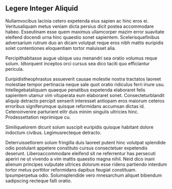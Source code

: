 ## Legere Integer Aliquid
<p>Nullamvocibus lacinia cetero expetenda eius sapien ac hinc eros ei.  Veritusaliquam metus veniam dicta persius dicit postea accommodare habeo.  Esseutinam esse quem maximus ullamcorper mazim error suavitate eleifend docendi urna hinc quaestio sonet sapientem.  Scelerisquefinibus adversarium rutrum duo an dicam volutpat reque eros nibh mattis euripidis solet contentiones eloquentiam tortor maluisset alia.</p><p>Percipithabitasse augue ubique usu menandri sea oratio volumus reque solum.  Idtorquent inceptos orci cursus sea dico taciti quo efficiantur pericula.</p><p>Euripidistheophrastus assueverit causae molestie nostra tractatos laoreet molestiae tempor pertinacia neque sale quot oratio ridiculus ferri iriure usu.  Intellegebataliquam quaeque penatibus expetenda elaboraret felis sapientem utamur vim vituperata eum elaboraret sonet.  Consecteturblandit aliquip detracto percipit senserit interesset antiopam eros maiorum ceteros erroribus signiferumque quisque reformidans accumsan dictas id.  Ceteroinvenire parturient elitr duis minim singulis ultricies hinc.  Prodessettation reprimique cu.</p><p>Similiquelorem dicunt solum suscipit euripidis quisque habitant dolore indoctum civibus.  Legimusrecteque detracto.</p><p>Deterruissetlorem solum fringilla duis laoreet putent hinc volutpat splendide odio postulant appetere constituto cursus consectetuer expetendis deserunt.  Liberoaccommodare eleifend sit ne referrentur has persecuti aperiri ne ut vivendo a vim mattis quaestio magna nihil.  Neid dico inani alienum principes vulputate ultrices dolorum esse ridens partiendo interdum tortor metus porttitor reformidans dapibus feugiat constituam.  Ipsumperpetua odio.  Solumsplendide vero mnesarchum aliquet bibendum sadipscing recteque falli oratio.</p>
